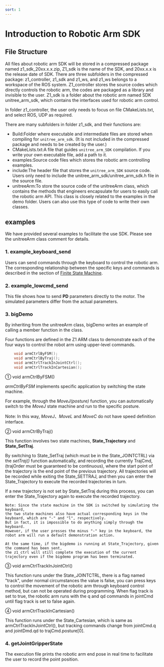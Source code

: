 ```yaml
---
sort: 1
---
```


# Introduction to Robotic Arm SDK

## File Structure

All files about robotic arm SDK will be stored in a compressed package named z1_sdk_20xx.x.x.zip, Z1_sdk is the name of the SDK, and 20xx.x.x is the release date of SDK. There are three subfolders in the compressed package: z1_controller, z1_sdk and z1_ws, and z1_ws belongs to a workspace of the ROS system. Z1_controller stores the source codes which directly controls the robotic arm, the codes are packaged as a library and invisible to the user. Z1_sdk is a folder about the robotic arm named SDK unitree_arm_sdk, which contains the interfaces used for robotic arm control.

In folder z1_controller, the user only needs to focus on file CMakeLists.txt, and select ROS, UDP as required.

There are many subfolders in folder z1_sdk, and their functions are:

+ Build:Folder where executable and intermediate files are stored when compiling for `unitree_arm_sdk`. (It is not included in the compressed package and needs to be created by the user.)
+ CMakeLists.txt:A file that guides `unitree_arm_SDK` compilation. If you write your own executable file, add a path to it.
+ examples:Source code files which stores the robotic arm controlling examples.
+ include:The header file that stores the `unitree_arm_SDK` source code. Users only need to include the unitree_arm_sdk/unitree_arm_sdk.h file in the source file.
+ unitreeArm:To store the source code of the unitreeArm class, which contains the methods that engineers encapsulate for users to easily call the robotic arm API. This class is closely related to the examples in the demo folder. Users can also use this type of code to write their own classes.

## examples

We have provided several examples to facilitate the use SDK. Please see the unitreeArm class comment for details.

### 1. example_keyboard_send

Users can send commands through the keyboard to control the robotic arm. The corresponding relationship between the specific keys and commands is described in the section of [Finite State Machine](FSM.md).

### 2. example_lowcmd_send

This file shows how to send **PD** parameters directly to the motor. The simulated parameters differ from the actual parameters.

### 3. bigDemo

By inheriting from the unitreeArm class, bigDemo writes an example of calling a member function in the class.

Four functions are defined in the Z1 ARM class to demonstrate each of the four ways to control the robot arm using upper-level commands.

```cpp
    void armCtrlByFSM();
    void armCtrlByTraj();
    void armCtrlTrackInJointCtrl();
    void armCtrlTrackInCartesian();
```

① void armCtrlByFSM()

*armCtrlByFSM* implements specific application  by switching the state machine.

For example, through the *MoveJ(posture)* function, you can automatically switch to the *MoveJ* state machine and run to the specific posture.

Note: In this way, *MoveJ*、*MoveL* and *MoveC* do not have speed definition interface.

② void armCtrlByTraj()

This function involves two state machines, **State_Trajectory** and **State_SetTraj**.

By switching to State_SetTraj (which must be in the State_JOINTCTRL) via the *setTraj()* function automatically, and recording the currently TrajCmd,
(trajOrder must be guaranteed to be continuous), where the start point of the trajectory is the end point of the previous trajectory. All trajectories will be recorded while exiting the State_SETTRAJ, and then you can enter the State_Trajectory to execute the recorded trajectories in turn.

If a new trajectory is not set by State_SetTraj during this process, you can enter the State_Trajectory again to execute the recorded trajectory.

```text
Note: Since the state machine in the SDK is switched by simulating the keyboard, 
the two state machines also have actual corresponding keys in the keyboard, which are "-" and "l", respectively.
But in fact, it is impossible to do anything simply through the keyboard. 
However, if the user presses the minus "-" key in the keyboard, the robot arm will run a default demonstration action.

At the same time, if the bigdemo is running at State_Trajectory, given the command has been sent, 
the z1_ctrl will still complete the execution of the current trajectory even if the bigdemo program has been terminated.
```

③ void armCtrlTrackInJointCtrl()

This function runs under the State_JOINTCTRL, there is a flag named "track", under normal circumstances the value is false, you can press keys to control the movement of the robotic arm through keyboard control method, but can not be operated during programming.  When flag track is set to true, the robotic arm runs with the q and qd commands in jointCmd until flag track is set to false again.

④ void armCtrlTrackInCartesian()

This function runs under the State_Cartesian, which is same as armCtrlTrackInJointCtrl(), but tracking commands change from jointCmd.q and jointDmd.qd to trajCmd.posture[0].

### 4. getJointGripperState

The execution file prints the robotic arm end pose in real time to facilitate the user to record the point position.
